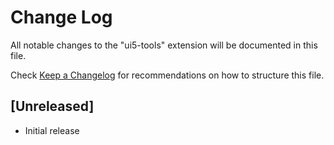 # Change Log

All notable changes to the "ui5-tools" extension will be documented in this file.

Check [Keep a Changelog](http://keepachangelog.com/) for recommendations on how to structure this file.

## [Unreleased]

- Initial release